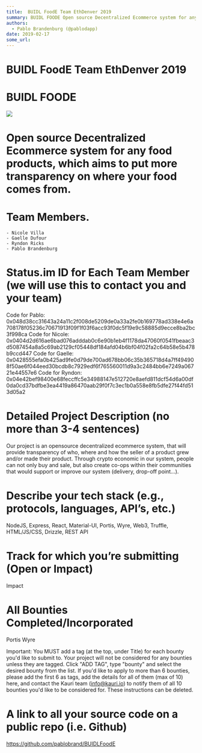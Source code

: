 ```yaml
---
title:  BUIDL FoodE Team EthDenver 2019
summary: BUIDL FOODE Open source Decentralized Ecommerce system for any food products, which aims to put more transparency on where your food comes from. Team Members. Nicole Villa Gaelle Dufour Ryndon Ricks Pablo Brandenburg Status.im ID for Each Team Member (we will use this to contact you and your team) Code for Pablo- 0x048d38cc31643a24a11c2f008de5209de0a33a2fe0b169778ad338e4e6a708178f05236c70671913f09f1f03f6acc93f0dc5f19e9c58885d9ecce8ba2bc3f998ca Code for Nicole- 0x0404d2d616ae6bad076adddab0c6e90b1
authors:
  - Pablo Brandenburg (@pablodapp)
date: 2019-02-17
some_url: 
---
```


#  BUIDL FoodE Team EthDenver 2019


# BUIDL FOODE 
![](https://api.kauri.io:443/ipfs/QmbF9B5L5hxRdudrdcNJAWNbMqd68Jmc8eQ6LNXUnBboqF)

# Open source Decentralized Ecommerce system for any food products, which aims to put more transparency on where your food comes from. 


# Team Members. 
    - Nicole Villa
    - Gaelle Dufour
    - Ryndon Ricks
    - Pablo Brandenburg


# Status.im ID for Each Team Member (we will use this to contact you and your team)
Code for Pablo: 0x048d38cc31643a24a11c2f008de5209de0a33a2fe0b169778ad338e4e6a708178f05236c70671913f09f1f03f6acc93f0dc5f19e9c58885d9ecce8ba2bc3f998ca
Code for Nicole:
0x0404d2d616ae6bad076adddab0c6e90b1eb4f1178da47060f0541fbeaac3d5087454a8a5c69ab2129cf05448df184afd04b6bf04f02fa2c64b58e5b478b9ccd447
Code for Gaelle:
0x0428555efa0b425ad9fe0d79de700ad678bb06c35b365718d4a7ff494908f50ae6f044eed30bcdb8c7929edf6f765560011d9a3c2484bb6e7249a06721e44557e6
Code for Ryndon: 
0x04e42bef98400e68feccffc5e34988147e512720e8aefd811dcf54d6a00df0da0cd37bdfbe3ea4419a86470aab29f0f7c3ec1b0a558e8fb5dfe27f44fd513d05a2

# Detailed Project Description (no more than 3-4 sentences)
Our project is an opensource decentralized ecommerce system, that will provide transparency of who, where and how the seller of a product grew and/or made their product. Through crypto economic in our system, people can not only buy and sale, but also create co-ops within their communities that would support or improve our system (delivery, drop-off point…).  

# Describe your tech stack (e.g., protocols, languages, API’s, etc.)
NodeJS, Express, React, Material-UI, Portis, Wyre, Web3, Truffle, HTML/JS/CSS, Drizzle, REST API

# Track for which you’re submitting (Open or Impact)
Impact

# All Bounties Completed/Incorporated
Portis
Wyre

Important: You MUST add a tag (at the top, under Title) for each bounty you'd like to submit to. Your project will not be considered for any bounties unless they are tagged. Click "ADD TAG", type  "bounty" and select the desired bounty from the list. If you'd like to apply to more than 6 bounties, please add the first 6 as tags, add the details for all of them (max of 10) here, and contact the Kauri team (info@kauri.io) to notify them of all 10 bounties you'd like to be considered for. These instructions can be deleted.

# A link to all your source code on a public repo (i.e. Github)

https://github.com/pablobrand/BUIDLFoodE


